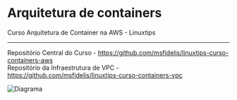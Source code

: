 # Arquitetura de containers
Curso Arquitetura de Container na AWS - Linuxtips
<hr>

Repositório Central do Curso - https://github.com/msfidelis/linuxtips-curso-containers-aws \
Repositório da Infraestrutura de VPC - https://github.com/msfidelis/linuxtips-curso-containers-vpc 

![Diagrama](diagrama.png)
